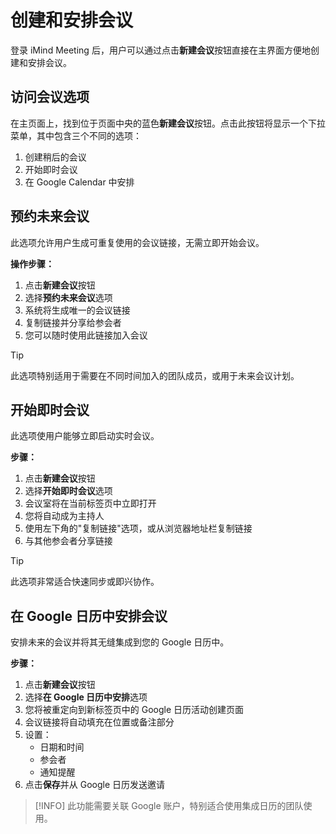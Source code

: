 # 创建和安排会议

登录 iMind Meeting 后，用户可以通过点击**新建会议**按钮直接在主界面方便地创建和安排会议。

## 访问会议选项

在主页面上，找到位于页面中央的蓝色**新建会议**按钮。点击此按钮将显示一个下拉菜单，其中包含三个不同的选项：

1. 创建稍后的会议
2. 开始即时会议
3. 在 Google Calendar 中安排

## 预约未来会议

此选项允许用户生成可重复使用的会议链接，无需立即开始会议。

**操作步骤：**

1. 点击**新建会议**按钮
2. 选择**预约未来会议**选项
3. 系统将生成唯一的会议链接
4. 复制链接并分享给参会者
5. 您可以随时使用此链接加入会议

> [!TIP]
> 此选项特别适用于需要在不同时间加入的团队成员，或用于未来会议计划。

## 开始即时会议

此选项使用户能够立即启动实时会议。

**步骤：**

1. 点击**新建会议**按钮
2. 选择**开始即时会议**选项
3. 会议室将在当前标签页中立即打开
4. 您将自动成为主持人
5. 使用左下角的"复制链接"选项，或从浏览器地址栏复制链接
6. 与其他参会者分享链接

> [!TIP]
> 此选项非常适合快速同步或即兴协作。

## 在 Google 日历中安排会议

安排未来的会议并将其无缝集成到您的 Google 日历中。

**步骤：**

1. 点击**新建会议**按钮
2. 选择**在 Google 日历中安排**选项
3. 您将被重定向到新标签页中的 Google 日历活动创建页面
4. 会议链接将自动填充在位置或备注部分
5. 设置：
   - 日期和时间
   - 参会者
   - 通知提醒
6. 点击**保存**并从 Google 日历发送邀请

> [!INFO]
> 此功能需要关联 Google 账户，特别适合使用集成日历的团队使用。